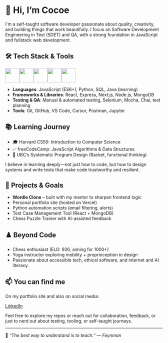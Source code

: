 # 👋 Hi, I’m Cocoe

I'm a self-taught software developer passionate about quality, creativity, and building things that work beautifully. I focus on Software Development Engineering in Test (SDET) and QA, with a strong foundation in JavaScript and fullstack web development.

## 🛠️ Tech Stack & Tools

<img src="https://cdn.jsdelivr.net/gh/devicons/devicon/icons/javascript/javascript-plain.svg" width="45px" height="45px"/><img src="https://cdn.jsdelivr.net/gh/devicons/devicon@latest/icons/python/python-plain-wordmark.svg" width="45px" height="45px"/><img src="https://cdn.jsdelivr.net/gh/devicons/devicon/icons/react/react-original.svg" height="45px"/><img src="https://cdn.jsdelivr.net/gh/devicons/devicon/icons/nodejs/nodejs-original-wordmark.svg" height="45px"/><img src="https://cdn.jsdelivr.net/gh/devicons/devicon/icons/express/express-original-wordmark.svg" height="45px"/>

- **Languages**: JavaScript (ES6+), Python, SQL, Java (learning)
- **Frameworks & Libraries**: React, Express, Next.js, Node.js, MongoDB
- **Testing & QA**: Manual & automated testing, Selenium, Mocha, Chai, test planning
- **Tools**: Git, GitHub, VS Code, Cursor, Postman, Jupyter

## 📚 Learning Journey

- 🎓 Harvard CS50: Introduction to Computer Science  
- ✅ freeCodeCamp: JavaScript Algorithms & Data Structures  
- 📘 UBC’s Systematic Program Design (Racket, functional thinking)  

I believe in learning deeply—not just how to code, but how to design systems and write tests that make code trustworthy and resilient.

## 🚀 Projects & Goals

- **Wordle Clone** – built with my mentor to sharpen frontend logic
- Personal portfolio site (hosted on Vercel)
- Python automation scripts (email filtering, alerts)
- Test Case Management Tool (React + MongoDB)
- Chess Puzzle Trainer with AI-assisted feedback

## ♟️ Beyond Code

- Chess enthusiast (ELO: 926, aiming for 1000+)
- Yoga instructor exploring mobility + proprioception in design
- Passionate about accessible tech, ethical software, and internet and AI literacy.


## 📫 You can find me

On my portfolio site and also on social media:

[LinkedIn](http://linkedin.com/in/courtnelliott)

Feel free to explore my repos or reach out for collaboration, feedback, or just to nerd out about testing, tooling, or self-taught journeys.

---
🧠 *“The best way to understand is to teach.” — Feynman*
